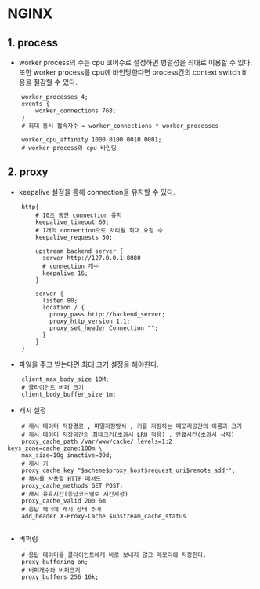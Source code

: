 # NGINX
## 1. process 
* worker process의 수는
cpu 코어수로 설정하면 병렬성을 최대로 이용할 수 있다.
또한 worker process를 cpu에 바인딩한다면 process간의 context switch 비용을
절감할 수 있다.
```shell
    worker_processes 4;
    events {
        worker_connections 768;
    }
    # 최대 동시 접속자수 = worker_connections * worker_processes
          
    worker_cpu_affinity 1000 0100 0010 0001;
    # worker process와 cpu 바인딩
```
## 2. proxy 
* keepalive 설정을 통해 connection을 유지할 수 있다. 
```shell
    http{
        # 10초 동안 connection 유지
        keepalive_timeout 60;
        # 1개의 connection으로 처리될 최대 요청 수 
        keepalive_requests 50;
        
        upstream backend_server {
          server http://127.0.0.1:8080
          # connection 개수
          keepalive 16;
        }
        
        server {
          listen 80;
          location / {
            proxy_pass http://backend_server;
            proxy_http_version 1.1;
            proxy_set_header Connection "";
          }
        }
    }
```
* 파일을 주고 받는다면 최대 크기 설정을 해야한다.
```shell
    client_max_body_size 10M;
    # 클라이언트 버퍼 크기 
    client_body_buffer_size 1m;
```

* 캐시 설정
```shell
    # 캐시 데이터 저장경로 , 파일저장방식 , 키를 저장하는 메모리공간의 이름과 크기
    # 캐시 데이터 저장공간의 최대크기(초과시 LRU 적용) , 만료시간(초과시 삭제)  
    proxy_cache_path /var/www/cache/ levels=1:2 keys_zone=cache_zone:100m \ 
    max_size=10g inactive=30d;
    # 캐시 키
    proxy_cache_key "$scheme$proxy_host$request_uri$remote_addr";
    # 캐시를 사용할 HTTP 메서드
    proxy_cache_methods GET POST;
    # 캐시 유효시간(응답코드별로 시간지정)
    proxy_cache_valid 200 6m
    # 응답 헤더에 캐시 상태 추가
    add_header X-Proxy-Cache $upstream_cache_status
    
```

* 버퍼링
```shell
    # 응답 데이터를 클라이언트에게 바로 보내지 않고 메모리에 저장한다.
    proxy_buffering on;
    # 버퍼개수와 버퍼크기 
    proxy_buffers 256 16k;
```